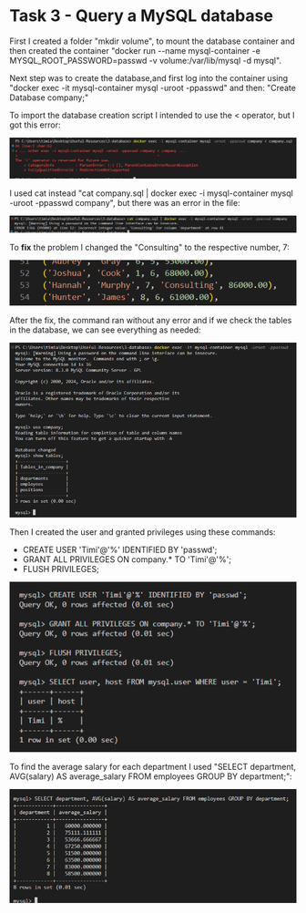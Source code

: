 # Task 3 - Query a MySQL database

First I created a folder "mkdir volume", to mount the database container and then created the container "docker run --name mysql-container -e MYSQL_ROOT_PASSWORD=passwd -v volume:/var/lib/mysql -d mysql".

Next step was to create the database,and first log into the container using "docker exec -it mysql-container mysql -uroot -ppasswd" and then: "Create Database company;"

To import the database creation script I intended to use the < operator, but I got this error:

![Error](https://github.com/TimiAndrei/Assignment/blob/3d8455560e463174b3f349bf9b1461392609d44c/Task3/volume/screenshots/3.3%20problem%20using%20operator%20in%20terminal.png)

I used cat instead "cat company.sql | docker exec -i mysql-container mysql -uroot -ppasswd company", but there was an error in the file:

![Error 2](https://github.com/TimiAndrei/Assignment/blob/3d8455560e463174b3f349bf9b1461392609d44c/Task3/volume/screenshots/3.4%20error%201366.png)

To **fix** the problem I changed the "Consulting" to the respective number, 7:

![Consulting error](https://github.com/TimiAndrei/Assignment/blob/3d8455560e463174b3f349bf9b1461392609d44c/Task3/volume/screenshots/3.5%20error%20-%20switched%20consulting%20to%207.png)

After the fix, the command ran without any error and if we check the tables in the database, we can see everything as needed:

![Tables](https://github.com/TimiAndrei/Assignment/blob/3d8455560e463174b3f349bf9b1461392609d44c/Task3/volume/screenshots/3.6%20successful%20import.png)

Then I created the user and granted privileges using these commands:

- CREATE USER 'Timi'@'%' IDENTIFIED BY 'passwd';
- GRANT ALL PRIVILEGES ON company.\* TO 'Timi'@'%';
- FLUSH PRIVILEGES;

![User](https://github.com/TimiAndrei/Assignment/blob/3d8455560e463174b3f349bf9b1461392609d44c/Task3/volume/screenshots/3.7%20created%20user.png)

To find the average salary for each department I used "SELECT department, AVG(salary) AS average_salary FROM employees GROUP BY department;":

![Query](https://github.com/TimiAndrei/Assignment/blob/3d8455560e463174b3f349bf9b1461392609d44c/Task3/volume/screenshots/3.8%20query%20result.png)
